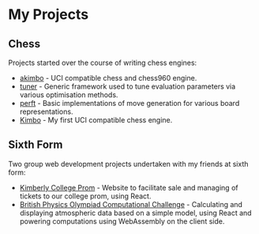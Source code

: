 # My Projects

## Chess
Projects started over the course of writing chess engines:
- [akimbo](https://github.com/JacquesRW/akimbo) - UCI compatible chess and chess960 engine.
- [tuner](https://github.com/JacquesRW/tuner) - Generic framework used to tune evaluation parameters via various optimisation methods.
- [perft](https://github.com/JacquesRW/perft) - Basic implementations of move generation for various board representations.
- [Kimbo](https://github.com/JacquesRW/Kimbo) - My first UCI compatible chess engine.

## Sixth Form
Two group web development projects undertaken with my friends at sixth form:
- [Kimberly College Prom](https://github.com/Kimberley-College/Prom) - Website to facilitate sale and managing of tickets to our college prom, using React.
- [British Physics Olympiad Computational Challenge](https://github.com/Kimberley-College/BPhO-Website) - Calculating and displaying atmospheric data based on a simple model, using React and powering computations using WebAssembly on the client side.
